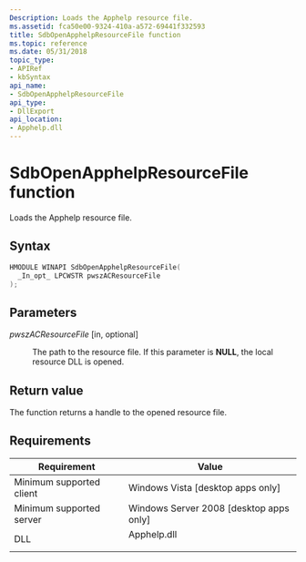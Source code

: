 ```yaml
---
Description: Loads the Apphelp resource file.
ms.assetid: fca50e00-9324-410a-a572-69441f332593
title: SdbOpenApphelpResourceFile function
ms.topic: reference
ms.date: 05/31/2018
topic_type: 
- APIRef
- kbSyntax
api_name: 
- SdbOpenApphelpResourceFile
api_type: 
- DllExport
api_location: 
- Apphelp.dll
---
```


# SdbOpenApphelpResourceFile function

Loads the Apphelp resource file.

## Syntax


```C++
HMODULE WINAPI SdbOpenApphelpResourceFile(
  _In_opt_ LPCWSTR pwszACResourceFile
);
```



## Parameters

<dl> <dt>

*pwszACResourceFile* \[in, optional\]
</dt> <dd>

The path to the resource file. If this parameter is **NULL**, the local resource DLL is opened.

</dd> </dl>

## Return value

The function returns a handle to the opened resource file.

## Requirements



| Requirement | Value |
|-------------------------------------|----------------------------------------------------------------------------------------|
| Minimum supported client<br/> | Windows Vista \[desktop apps only\]<br/>                                         |
| Minimum supported server<br/> | Windows Server 2008 \[desktop apps only\]<br/>                                   |
| DLL<br/>                      | <dl> <dt>Apphelp.dll</dt> </dl> |



 

 




